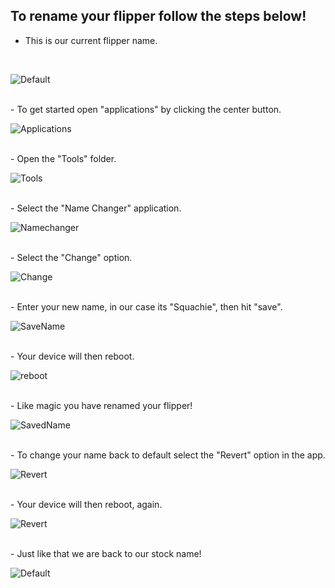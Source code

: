 ## To rename your flipper follow the steps below!
- This is our current flipper name.
<br>

![Default](https://user-images.githubusercontent.com/19293864/212785037-1ff16131-530f-45a9-992b-f2fb7d0a9567.png)

<br>
- To get started open "applications" by clicking the center button.
<br>

![Applications](https://user-images.githubusercontent.com/19293864/212785085-1d4a9277-093c-4f11-a83b-8594d90b8f70.png)

<br>
- Open the "Tools" folder.
<br>

![Tools](https://user-images.githubusercontent.com/19293864/212785130-ab9bcee0-4000-45d3-b036-9bf36850a8df.png)

<br>
- Select the "Name Changer" application.
<br>

![Namechanger](https://user-images.githubusercontent.com/19293864/212785239-da0b5592-7518-4eb0-a10a-a8841a699bb3.png)

<br>
- Select the "Change" option.
<br>

![Change](https://user-images.githubusercontent.com/19293864/212785184-cc043284-9092-4dbb-a9ef-bc39ab22a85c.png)

<br>
- Enter your new name, in our case its "Squachie", then hit "save".
<br>

![SaveName](https://user-images.githubusercontent.com/19293864/212785517-758fe3a3-0aca-4de9-9026-43c3890b34d6.png)

<br>
- Your device will then reboot.
<br>

![reboot](https://user-images.githubusercontent.com/19293864/212785460-4138c6a3-0198-497f-b87c-5b005a7327d2.png)

<br>
- Like magic you have renamed your flipper!
<br>

![SavedName](https://user-images.githubusercontent.com/19293864/212785317-4505f3cf-9fca-4dc9-8cd2-2961be926cbe.png)

<br>
- To change your name back to default select the "Revert" option in the app.
<br>

![Revert](https://user-images.githubusercontent.com/19293864/212785639-43832b57-3b53-4af0-8c01-8dfcc82dc30b.png)

<br>
- Your device will then reboot, again.
<br>

![Revert](https://user-images.githubusercontent.com/19293864/212785578-9083c5b5-4472-452c-96d7-715a75d6b34c.png)

<br>
- Just like that we are back to our stock name!
<br>

![Default](https://user-images.githubusercontent.com/19293864/212785037-1ff16131-530f-45a9-992b-f2fb7d0a9567.png)